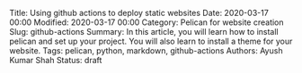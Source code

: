 Title: Using github actions to deploy static websites
Date: 2020-03-17 00:00
Modified: 2020-03-17 00:00
Category: Pelican for website creation
Slug: github-actions
Summary: In this article, you will learn how to install pelican and set up your project. You will also learn to install a theme for your website.
Tags: pelican, python, markdown, github-actions
Authors: Ayush Kumar Shah
Status: draft